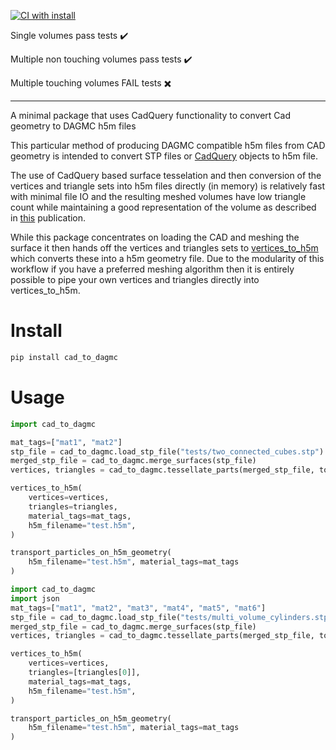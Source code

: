 [![CI with install](https://github.com/fusion-energy/cad_to_dagmc/actions/workflows/ci_with_install.yml/badge.svg)](https://github.com/fusion-energy/cad_to_dagmc/actions/workflows/ci_with_install.yml)

Single volumes pass tests :heavy_check_mark:

Multiple non touching volumes pass tests :heavy_check_mark:

Multiple touching volumes FAIL tests :heavy_multiplication_x:

___

A minimal package that uses CadQuery functionality to convert Cad geometry to DAGMC h5m files

This particular method of producing DAGMC compatible h5m files from CAD geometry
is intended to convert STP files or [CadQuery](https://cadquery.readthedocs.io) objects to h5m file.

The use of CadQuery based surface tesselation and then conversion of the
vertices and triangle sets into h5m files directly (in memory) is relatively
fast with minimal file IO and the resulting meshed volumes have low triangle
count while maintaining a good representation of the volume as described in
[this](https://www.sciencedirect.com/science/article/abs/pii/S0920379615301484)
publication.

While this package concentrates on loading the CAD and meshing the surface it
then hands off the vertices and triangles sets to
[vertices_to_h5m](https://github.com/fusion-energy/vertices_to_h5m) which
converts these into a h5m geometry file.
Due to the modularity of this workflow if you have a preferred meshing
algorithm then it is entirely possible to pipe your own vertices and triangles
directly into vertices_to_h5m.

# Install

```bash
pip install cad_to_dagmc
```

# Usage

```python
import cad_to_dagmc

mat_tags=["mat1", "mat2"]
stp_file = cad_to_dagmc.load_stp_file("tests/two_connected_cubes.stp")
merged_stp_file = cad_to_dagmc.merge_surfaces(stp_file)
vertices, triangles = cad_to_dagmc.tessellate_parts(merged_stp_file, tolerance=2)

vertices_to_h5m(
    vertices=vertices,
    triangles=triangles,
    material_tags=mat_tags,
    h5m_filename="test.h5m",
)

transport_particles_on_h5m_geometry(
    h5m_filename="test.h5m", material_tags=mat_tags
)
```

```python
import cad_to_dagmc
import json
mat_tags=["mat1", "mat2", "mat3", "mat4", "mat5", "mat6"]
stp_file = cad_to_dagmc.load_stp_file("tests/multi_volume_cylinders.stp")
merged_stp_file = cad_to_dagmc.merge_surfaces(stp_file)
vertices, triangles = cad_to_dagmc.tessellate_parts(merged_stp_file, tolerance=2)

vertices_to_h5m(
    vertices=vertices,
    triangles=[triangles[0]],
    material_tags=mat_tags,
    h5m_filename="test.h5m",
)

transport_particles_on_h5m_geometry(
    h5m_filename="test.h5m", material_tags=mat_tags
)
````